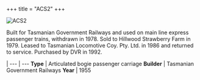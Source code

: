 +++
title = "ACS2"
+++

![ACS2](https://res.cloudinary.com/dvrailway/image/upload/v1559216741/www/image009_uu4hzz.jpg)

Built for Tasmanian Government Railways and used on main line express passenger trains, withdrawn in 1978. 
Sold to Hillwood Strawberry Farm in 1979. Leased to Tasmanian Locomotive Coy. Pty. Ltd. in 1986 and returned to service. Purchased by DVR in 1992.

 |
--- | ---
**Type** | Articulated bogie passenger carriage
**Builder** | Tasmanian Government Railways
**Year** | 1955